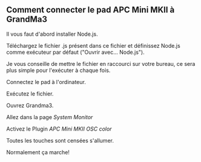 ## Comment connecter le pad APC Mini MKII à GrandMa3

Il vous faut d'abord installer Node.js.

Téléchargez le fichier .js présent dans ce fichier et définissez Node.js comme exécuteur par défaut ("Ouvrir avec... Node.js"). 

Je vous conseille de mettre le fichier en raccourci sur votre bureau, ce sera plus simple pour l'exécuter à chaque fois.

Connectez le pad à l'ordinateur.

Exécutez le fichier.

Ouvrez Grandma3.

Allez dans la page *System Monitor*

Activez le Plugin *APC Mini MKII OSC color*

Toutes les touches sont censées s'allumer.

Normalement ça marche!
